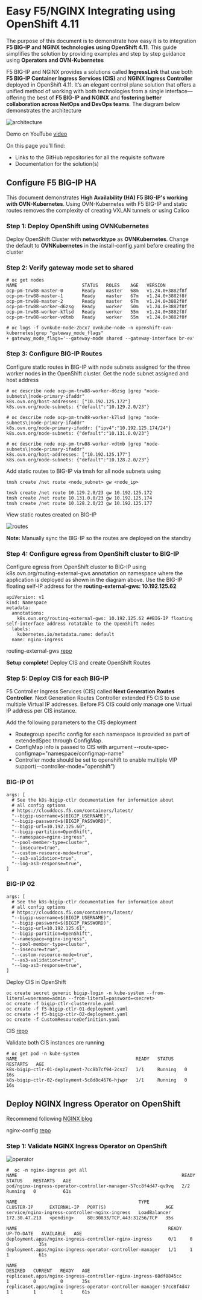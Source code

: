 # Easy F5/NGINX Integrating using OpenShift 4.11

The purpose of this document is to demonstrate how easy it is to integration **F5 BIG-IP and NGINX technologies using OpenShift 4.11**. This guide simplifies the solution by providing examples and step by step guidance using **Operators and OVN-Kubernetes**

F5 BIG-IP and NGINX provides a solutions called **IngressLink** that use both **F5 BIG-IP Container Ingress Services (CIS)** and **NGINX Ingress Controller** deployed in OpenShift 4.11. It’s an elegant control plane solution that offers a unified method of working with both technologies from a single interface—offering the best of **F5 BIG-IP and NGINX** and **fostering better collaboration across NetOps and DevOps teams**. The diagram below demonstrates the architecture

![architecture](https://github.com/mdditt2000/openshift-4-11/blob/main/ingresslink-on-openshift/diagram/2022-10-24_13-38-38.png)

Demo on YouTube [video]()

On this page you’ll find:

* Links to the GitHub repositories for all the requisite software
* Documentation for the solution(s)

## Configure F5 BIG-IP HA
This document demonstrates **High Availability (HA) F5 BIG-IP's working with OVN-Kubernetes**. Using OVN-Kubernetes with F5 BIG-IP and static routes removes the complexity of creating VXLAN tunnels or using Calico

### Step 1: Deploy OpenShift using OVNKubernetes

Deploy OpenShift Cluster with **networktype** as **OVNKubernetes**. Change the default to **OVNKubernetes** in the install-config.yaml before creating the cluster

### Step 2: Verify gateway mode set to shared

```
# oc get nodes
NAME                        STATUS   ROLES    AGE   VERSION
ocp-pm-trw88-master-0       Ready    master   68m   v1.24.0+3882f8f
ocp-pm-trw88-master-1       Ready    master   67m   v1.24.0+3882f8f
ocp-pm-trw88-master-2       Ready    master   67m   v1.24.0+3882f8f
ocp-pm-trw88-worker-d6zsg   Ready    worker   50m   v1.24.0+3882f8f
ocp-pm-trw88-worker-k7lsd   Ready    worker   55m   v1.24.0+3882f8f
ocp-pm-trw88-worker-vdtmb   Ready    worker   55m   v1.24.0+3882f8f
```

```
# oc logs -f ovnkube-node-2bcx7 ovnkube-node -n openshift-ovn-kubernetes|grep "gateway_mode_flags"
+ gateway_mode_flags='--gateway-mode shared --gateway-interface br-ex'
```

### Step 3: Configure BIG-IP Routes

Configure static routes in BIG-IP with node subnets assigned for the three worker nodes in the OpenShift cluster. Get the node subnet assigned and host address

```
# oc describe node ocp-pm-trw88-worker-d6zsg |grep "node-subnets\|node-primary-ifaddr"
k8s.ovn.org/host-addresses: ["10.192.125.172"]
k8s.ovn.org/node-subnets: {"default":"10.129.2.0/23"}

# oc describe node ocp-pm-trw88-worker-k7lsd |grep "node-subnets\|node-primary-ifaddr"
k8s.ovn.org/node-primary-ifaddr: {"ipv4":"10.192.125.174/24"}
k8s.ovn.org/node-subnets: {"default":"10.131.0.0/23"}

# oc describe node ocp-pm-trw88-worker-vdtmb |grep "node-subnets\|node-primary-ifaddr"
k8s.ovn.org/host-addresses: ["10.192.125.177"]
k8s.ovn.org/node-subnets: {"default":"10.128.2.0/23"}
```

Add static routes to BIG-IP via tmsh for all node subnets using 

```
tmsh create /net route <node_subnet> gw <node_ip>
```
```
tmsh create /net route 10.129.2.0/23 gw 10.192.125.172
tmsh create /net route 10.131.0.0/23 gw 10.192.125.174
tmsh create /net route 10.128.2.0/23 gw 10.192.125.177
```
View static routes created on BIG-IP

![routes](https://github.com/mdditt2000/k8s-bigip-ctlr/blob/main/user_guides/ovn-kubernetes-ha/diagram/2022-10-12_13-30-34.png)

**Note:** Manually sync the BIG-IP so the routes are deployed on the standby

### Step 4: Configure egress from OpenShift cluster to BIG-IP

Configure egress from OpenShift cluster to BIG-IP using k8s.ovn.org/routing-external-gws annotation on namespace where the application is deployed as shown in the diagram above. Use the BIG-IP floating self-IP address for the **routing-external-gws: 10.192.125.62**

```
apiVersion: v1
kind: Namespace
metadata:
  annotations:
    k8s.ovn.org/routing-external-gws: 10.192.125.62 ##BIG-IP floating self-interface address rotatable to the OpenShift nodes
  labels:
    kubernetes.io/metadata.name: default
  name: nginx-ingress
```
routing-external-gws [repo](https://github.com/mdditt2000/k8s-bigip-ctlr/blob/main/user_guides/ovn-kubernetes-ha/demo-app/cafe/name-cafe.yaml)

**Setup complete!** Deploy CIS and create OpenShift Routes

### Step 5: Deploy CIS for each BIG-IP

F5 Controller Ingress Services (CIS) called **Next Generation Routes Controller**. Next Generation Routes Controller extended F5 CIS to use multiple Virtual IP addresses. Before F5 CIS could only manage one Virtual IP address per CIS instance.

Add the following parameters to the CIS deployment

* Routegroup specific config for each namespace is provided as part of extendedSpec through ConfigMap.
* ConfigMap info is passed to CIS with argument --route-spec-configmap="namespace/configmap-name"
* Controller mode should be set to openshift to enable multiple VIP support(--controller-mode="openshift")

### BIG-IP 01

```
args: [
  # See the k8s-bigip-ctlr documentation for information about
  # all config options
  # https://clouddocs.f5.com/containers/latest/
  "--bigip-username=$(BIGIP_USERNAME)",
  "--bigip-password=$(BIGIP_PASSWORD)",
  "--bigip-url=10.192.125.60",
  "--bigip-partition=OpenShift",
  "--namespace=nginx-ingress",
  "--pool-member-type=cluster",
  "--insecure=true",
  "--custom-resource-mode=true",
  "--as3-validation=true",
  "--log-as3-response=true",
]
```

### BIG-IP 02

```
args: [
  # See the k8s-bigip-ctlr documentation for information about
  # all config options
  # https://clouddocs.f5.com/containers/latest/
  "--bigip-username=$(BIGIP_USERNAME)",
  "--bigip-password=$(BIGIP_PASSWORD)",
  "--bigip-url=10.192.125.61",
  "--bigip-partition=OpenShift",
  "--namespace=nginx-ingress",
  "--pool-member-type=cluster",
  "--insecure=true",
  "--custom-resource-mode=true",
  "--as3-validation=true",
  "--log-as3-response=true",
]
```

Deploy CIS in OpenShift

```
oc create secret generic bigip-login -n kube-system --from-literal=username=admin --from-literal=password=<secret>
oc create -f bigip-ctlr-clusterrole.yaml
oc create -f f5-bigip-ctlr-01-deployment.yaml
oc create -f f5-bigip-ctlr-02-deployment.yaml
oc create -f CustomResourceDefinition.yaml
```

CIS [repo](https://github.com/mdditt2000/k8s-bigip-ctlr/tree/main/user_guides/ovn-kubernetes-ha/next-gen-route/cis)

Validate both CIS instances are running 

```
# oc get pod -n kube-system
NAME                                            READY   STATUS    RESTARTS   AGE
k8s-bigip-ctlr-01-deployment-7cc8b7cf94-2csz7   1/1     Running   0          16s
k8s-bigip-ctlr-02-deployment-5c8d8c4676-hjwpr   1/1     Running   0          16s
```

## Deploy NGINX Ingress Operator on OpenShift

Recommend following [NGINX blog](https://www.nginx.com/blog/getting-started-nginx-ingress-operator-red-hat-openshift/)

nginx-config [repo](https://github.com/mdditt2000/k8s-bigip-ctlr/tree/main/user_guides/multi-deployment-nginx/ocp/nginx-config)

### Step 1: Validate NGINX Ingress Operator on OpenShift

![operator](https://github.com/mdditt2000/openshift-4-11/blob/main/ingresslink-on-openshift/diagram/2022-10-24_17-31-27.png)

```
#  oc -n nginx-ingress get all
NAME                                                             READY   STATUS    RESTARTS   AGE
pod/nginx-ingress-operator-controller-manager-57cc8f4d47-qv9vq   2/2     Running   0          61s

NAME                                             TYPE           CLUSTER-IP      EXTERNAL-IP   PORT(S)                      AGE
service/nginx-ingress-controller-nginx-ingress   LoadBalancer   172.30.47.213   <pending>     80:30833/TCP,443:31256/TCP   35s

NAME                                                        READY   UP-TO-DATE   AVAILABLE   AGE
deployment.apps/nginx-ingress-controller-nginx-ingress      0/1     0            0           35s
deployment.apps/nginx-ingress-operator-controller-manager   1/1     1            1           61s

NAME                                                                   DESIRED   CURRENT   READY   AGE
replicaset.apps/nginx-ingress-controller-nginx-ingress-68df8845cc      1         0         0       35s
replicaset.apps/nginx-ingress-operator-controller-manager-57cc8f4d47   1         1         1       61s
```
